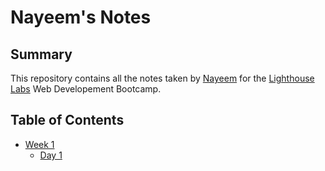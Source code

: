 # Nayeem's Notes

## Summary
This  repository contains all the notes taken by [Nayeem](https://github.com/yomee08) for the [Lighthouse Labs](https://www.lighthouselabs.ca/) Web Developement Bootcamp.

## Table of Contents
- [Week 1](/Week_1/)
  - [Day 1](/Week_1/Day_1)